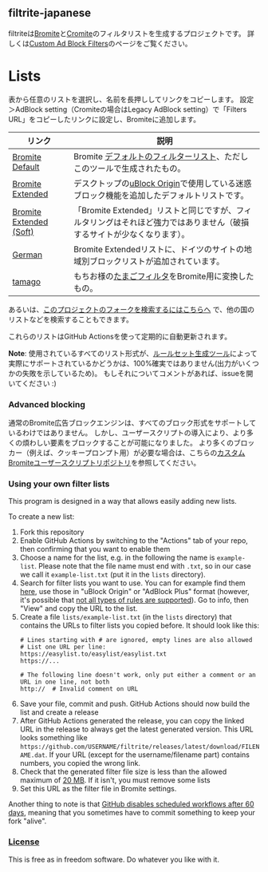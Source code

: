 ## filtrite-japanese
filtriteは[Bromite](https://www.bromite.org/)と[Cromite](https://www.cromite.org/)のフィルタリストを生成するプロジェクトです。 詳しくは[Custom Ad Block Filters](https://www.bromite.org/custom-filters)のページをご覧ください。　

# Lists
表から任意のリストを選択し、名前を長押ししてリンクをコピーします。 設定＞AdBlock setting（Cromiteの場合はLegacy AdBlock setting）で「Filters URL」をコピーしたリンクに設定し、Bromiteに追加します。

| リンク | 説明  |
| ------ | ------|
| [Bromite Default](https://github.com/mikadukiken/filtrite-japanese/releases/latest/download/bromite-default.dat) | Bromite [デフォルトのフィルターリスト](https://github.com/bromite/filters)、ただしこのツールで生成されたもの。|
| [Bromite Extended](https://github.com/mikadukiken/filtrite-japanese/releases/latest/download/bromite-extended.dat) | デスクトップの[uBlock Origin](https://github.com/gorhill/uBlock)で使用している迷惑ブロック機能を追加したデフォルトリストです。 |
| [Bromite Extended (Soft)](https://github.com/mikadukiken/filtrite-japanese/releases/latest/download/bromite-extended-soft.dat) | 「Bromite Extended」リストと同じですが、フィルタリングはそれほど強力ではありません（破損するサイトが少なくなります）。 |
| [German](https://github.com/mikadukiken/filtrite-japanese/releases/latest/download/german.dat) | Bromite Extendedリストに、ドイツのサイトの地域別ブロックリストが追加されています。 |
|[tamago](https://github.com/mikadukiken/filtrite-japanese/releases/latest/download/tamago.dat)|もちお様の[たまごフィルタ](https://raw.githubusercontent.com/eEIi0A5L/adblock_filter/master/tamago_filter.txt)をBromite用に変換したもの。|

あるいは、[このプロジェクトのフォークを検索するにはこちらへ](https://filterlists.010.one/) で、他の国のリストなどを検索することもできます。


これらのリストはGitHub Actionsを使って定期的に自動更新されます。

**Note**: 使用されているすべてのリスト形式が、[ルールセット生成ツール](https://github.com/xarantolus/subresource_filter_tools)によって実際にサポートされているかどうかは、100%確実ではありません(出力がいくつかの失敗を示しているため)。 もしそれについてコメントがあれば、issueを開いてください :)


### Advanced blocking
通常のBromite広告ブロックエンジンは、すべてのブロック形式をサポートしているわけではありません。 しかし、ユーザースクリプトの導入により、より多くの煩わしい要素をブロックすることが可能になりました。 より多くのブロッカー（例えば、クッキープロンプト用）が必要な場合は、こちらの[カスタムBromiteユーザースクリプトリポジトリ](https://github.com/xarantolus/bromite-userscripts/)を参照してください。

### Using your own filter lists

This program is designed in a way that allows easily adding new lists.

To create a new list:

1. Fork this repository
2. Enable GitHub Actions by switching to the "Actions" tab of your repo, then confirming that you want to enable them
3. Choose a name for the list, e.g. in the following the name is `example-list`. Please note that the file name must end with `.txt`, so in our case we call it `example-list.txt` (put it in the `lists` directory).
4. Search for filter lists you want to use. You can for example find them [here](https://filterlists.com/), use those in "uBlock Origin" or "AdBlock Plus" format (however, it's possible that [not all types of rules are supported](https://github.com/bromite/bromite/wiki/AdBlocking)). Go to info, then "View" and copy the URL to the list.
5. Create a file `lists/example-list.txt` (in the `lists` directory) that contains the URLs to filter lists you copied before. It should look like this:
    ```
    # Lines starting with # are ignored, empty lines are also allowed
    # List one URL per line:
    https://easylist.to/easylist/easylist.txt
    https://...

    # The following line doesn't work, only put either a comment or an URL in one line, not both
    http://  # Invalid comment on URL
    ```
6. Save your file, commit and push. GitHub Actions should now build the list and create a release
7. After GitHub Actions generated the release, you can copy the linked URL in the release to always get the latest generated version. This URL looks something like `https://github.com/USERNAME/filtrite/releases/latest/download/FILENAME.dat`. If your URL (except for the username/filename part) contains numbers, you copied the wrong link.
8. Check that the generated filter file size is less than the allowed maximum of [20 MB](https://github.com/bromite/bromite/blob/6f40f8341ab3fbcab458c10fe7b6bbcb8f881404/build/patches/Bromite-subresource-adblocker.patch#L1160-L1161). If it isn't, you must remove some lists
9. Set this URL as the filter file in Bromite settings.

Another thing to note is that [GitHub disables scheduled workflows after 60 days](https://docs.github.com/en/actions/managing-workflow-runs/disabling-and-enabling-a-workflow), meaning that you sometimes have to commit something to keep your fork "alive".


### [License](LICENSE)
This is free as in freedom software. Do whatever you like with it.
